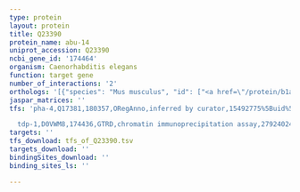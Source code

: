 ```yaml
---
type: protein
layout: protein
title: Q23390
protein_name: abu-14
uniprot_accession: Q23390
ncbi_gene_id: '174464'
organism: Caenorhabditis elegans
function: target gene
number_of_interactions: '2'
orthologs: '[{"species": "Mus musculus", "id": ["<a href=\"/protein/b1aqa9\">B1AQA9</a>"]}, {"species": "Rattus norvegicus", "id": ["D3ZGB2"]}, {"species": "Drosophila melanogaster", "id": ["<a href=\"/protein/q7kta1\">Q7KTA1</a>"]}]'
jaspar_matrices: ''
tfs: 'pha-4,Q17381,180357,ORegAnno,inferred by curator,15492775%5Buid%5D+OR+26578589%5Buid%5D,Yes

  tdp-1,D0VWM8,174436,GTRD,chromatin immunoprecipitation assay,27924024%5Buid%5D,No'
targets: ''
tfs_download: tfs_of_Q23390.tsv
targets_download: ''
bindingSites_download: ''
binding_sites_ls: ''

---
```

